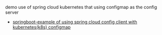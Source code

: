 demo use of spring cloud kubernetes that using configmap as the config server

- [springboot-example of using spring cloud config client with kubernetes(k8s) configmap](https://bswen.com/2020/11/springboot-springcloud-kubernetes-k8s-configmap-example.html)